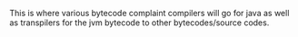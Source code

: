 This is where various bytecode complaint compilers will go for java as well as transpilers for the jvm bytecode to other bytecodes/source codes.
